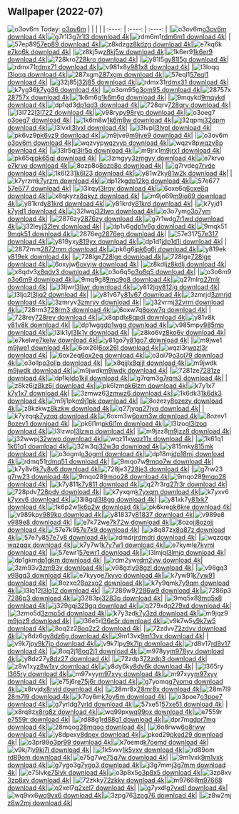 ## Wallpaper (2022-07)
![o3ov6m](https://w.wallhaven.cc/full/o3/wallhaven-o3ov6m.jpg) Today: [o3ov6m](https://th.wallhaven.cc/small/o3/o3ov6m.jpg)
|      |      |      |
| :----: | :----: | :----: |
|![o3ov6m](https://th.wallhaven.cc/small/o3/o3ov6m.jpg)[o3ov6m download 4k](https://wallhaven.cc/w/o3ov6m)|![g7r1l3](https://th.wallhaven.cc/small/g7/g7r1l3.jpg)[g7r1l3 download 4k](https://wallhaven.cc/w/g7r1l3)|![rdm6m1](https://th.wallhaven.cc/small/rd/rdm6m1.jpg)[rdm6m1 download 4k](https://wallhaven.cc/w/rdm6m1)|
|![57ep89](https://th.wallhaven.cc/small/57/57ep89.jpg)[57ep89 download 4k](https://wallhaven.cc/w/57ep89)|![z8kdzg](https://th.wallhaven.cc/small/z8/z8kdzg.jpg)[z8kdzg download 4k](https://wallhaven.cc/w/z8kdzg)|![e7kq6k](https://th.wallhaven.cc/small/e7/e7kq6k.jpg)[e7kq6k download 4k](https://wallhaven.cc/w/e7kq6k)|
|![z8kj5w](https://th.wallhaven.cc/small/z8/z8kj5w.jpg)[z8kj5w download 4k](https://wallhaven.cc/w/z8kj5w)|![1k6er9](https://th.wallhaven.cc/small/1k/1k6er9.jpg)[1k6er9 download 4k](https://wallhaven.cc/w/1k6er9)|![728kro](https://th.wallhaven.cc/small/72/728kro.jpg)[728kro download 4k](https://wallhaven.cc/w/728kro)|
|![y81l5g](https://th.wallhaven.cc/small/y8/y81l5g.jpg)[y81l5g download 4k](https://wallhaven.cc/w/y81l5g)|![rdmx71](https://th.wallhaven.cc/small/rd/rdmx71.jpg)[rdmx71 download 4k](https://wallhaven.cc/w/rdmx71)|![v981x8](https://th.wallhaven.cc/small/v9/v981x8.jpg)[v981x8 download 4k](https://wallhaven.cc/w/v981x8)|
|![l3loqq](https://th.wallhaven.cc/small/l3/l3loqq.jpg)[l3loqq download 4k](https://wallhaven.cc/w/l3loqq)|![287xgm](https://th.wallhaven.cc/small/28/287xgm.jpg)[287xgm download 4k](https://wallhaven.cc/w/287xgm)|![57eql1](https://th.wallhaven.cc/small/57/57eql1.jpg)[57eql1 download 4k](https://wallhaven.cc/w/57eql1)|
|![j32j85](https://th.wallhaven.cc/small/j3/j32j85.jpg)[j32j85 download 4k](https://wallhaven.cc/w/j32j85)|![rdmx31](https://th.wallhaven.cc/small/rd/rdmx31.jpg)[rdmx31 download 4k](https://wallhaven.cc/w/rdmx31)|![k7yg36](https://th.wallhaven.cc/small/k7/k7yg36.jpg)[k7yg36 download 4k](https://wallhaven.cc/w/k7yg36)|
|![o3om95](https://th.wallhaven.cc/small/o3/o3om95.jpg)[o3om95 download 4k](https://wallhaven.cc/w/o3om95)|![28757x](https://th.wallhaven.cc/small/28/28757x.jpg)[28757x download 4k](https://wallhaven.cc/w/28757x)|![1k6m6g](https://th.wallhaven.cc/small/1k/1k6m6g.jpg)[1k6m6g download 4k](https://wallhaven.cc/w/1k6m6g)|
|![9mqykd](https://th.wallhaven.cc/small/9m/9mqykd.jpg)[9mqykd download 4k](https://wallhaven.cc/w/9mqykd)|![dp1qd3](https://th.wallhaven.cc/small/dp/dp1qd3.jpg)[dp1qd3 download 4k](https://wallhaven.cc/w/dp1qd3)|![728qrv](https://th.wallhaven.cc/small/72/728qrv.jpg)[728qrv download 4k](https://wallhaven.cc/w/728qrv)|
|![l3l722](https://th.wallhaven.cc/small/l3/l3l722.jpg)[l3l722 download 4k](https://wallhaven.cc/w/l3l722)|![v98ryp](https://th.wallhaven.cc/small/v9/v98ryp.jpg)[v98ryp download 4k](https://wallhaven.cc/w/v98ryp)|![o3oeg7](https://th.wallhaven.cc/small/o3/o3oeg7.jpg)[o3oeg7 download 4k](https://wallhaven.cc/w/o3oeg7)|
|![1k6m8w](https://th.wallhaven.cc/small/1k/1k6m8w.jpg)[1k6m8w download 4k](https://wallhaven.cc/w/1k6m8w)|![j32qpm](https://th.wallhaven.cc/small/j3/j32qpm.jpg)[j32qpm download 4k](https://wallhaven.cc/w/j32qpm)|![l3lvxl](https://th.wallhaven.cc/small/l3/l3lvxl.jpg)[l3lvxl download 4k](https://wallhaven.cc/w/l3lvxl)|
|![l3lvpl](https://th.wallhaven.cc/small/l3/l3lvpl.jpg)[l3lvpl download 4k](https://wallhaven.cc/w/l3lvpl)|![pk6vz9](https://th.wallhaven.cc/small/pk/pk6vz9.jpg)[pk6vz9 download 4k](https://wallhaven.cc/w/pk6vz9)|![m9jve9](https://th.wallhaven.cc/small/m9/m9jve9.jpg)[m9jve9 download 4k](https://wallhaven.cc/w/m9jve9)|
|![o3ov6m](https://th.wallhaven.cc/small/o3/o3ov6m.jpg)[o3ov6m download 4k](https://wallhaven.cc/w/o3ov6m)|![wqzvyp](https://th.wallhaven.cc/small/wq/wqzvyp.jpg)[wqzvyp download 4k](https://wallhaven.cc/w/wqzvyp)|![wqzv8p](https://th.wallhaven.cc/small/wq/wqzv8p.jpg)[wqzv8p download 4k](https://wallhaven.cc/w/wqzv8p)|
|![l3lr5q](https://th.wallhaven.cc/small/l3/l3lr5q.jpg)[l3lr5q download 4k](https://wallhaven.cc/w/l3lr5q)|![m9jrx1](https://th.wallhaven.cc/small/m9/m9jrx1.jpg)[m9jrx1 download 4k](https://wallhaven.cc/w/m9jrx1)|![pk65qj](https://th.wallhaven.cc/small/pk/pk65qj.jpg)[pk65qj download 4k](https://wallhaven.cc/w/pk65qj)|
|![3zmgyy](https://th.wallhaven.cc/small/3z/3zmgyy.jpg)[3zmgyy download 4k](https://wallhaven.cc/w/3zmgyy)|![e7krvo](https://th.wallhaven.cc/small/e7/e7krvo.jpg)[e7krvo download 4k](https://wallhaven.cc/w/e7krvo)|![8ozp8o](https://th.wallhaven.cc/small/8o/8ozp8o.jpg)[8ozp8o download 4k](https://wallhaven.cc/w/8ozp8o)|
|![g7rvde](https://th.wallhaven.cc/small/g7/g7rvde.jpg)[g7rvde download 4k](https://wallhaven.cc/w/g7rvde)|![1k6l23](https://th.wallhaven.cc/small/1k/1k6l23.jpg)[1k6l23 download 4k](https://wallhaven.cc/w/1k6l23)|![y81w2k](https://th.wallhaven.cc/small/y8/y81w2k.jpg)[y81w2k download 4k](https://wallhaven.cc/w/y81w2k)|
|![k7yrzm](https://th.wallhaven.cc/small/k7/k7yrzm.jpg)[k7yrzm download 4k](https://wallhaven.cc/w/k7yrzm)|![dp12kg](https://th.wallhaven.cc/small/dp/dp12kg.jpg)[dp12kg download 4k](https://wallhaven.cc/w/dp12kg)|![57e677](https://th.wallhaven.cc/small/57/57e677.jpg)[57e677 download 4k](https://wallhaven.cc/w/57e677)|
|![l3lrqy](https://th.wallhaven.cc/small/l3/l3lrqy.jpg)[l3lrqy download 4k](https://wallhaven.cc/w/l3lrqy)|![6oxe6q](https://th.wallhaven.cc/small/6o/6oxe6q.jpg)[6oxe6q download 4k](https://wallhaven.cc/w/6oxe6q)|![x8qkyz](https://th.wallhaven.cc/small/x8/x8qkyz.jpg)[x8qkyz download 4k](https://wallhaven.cc/w/x8qkyz)|
|![m9jo69](https://th.wallhaven.cc/small/m9/m9jo69.jpg)[m9jo69 download 4k](https://wallhaven.cc/w/m9jo69)|![y81krd](https://th.wallhaven.cc/small/y8/y81krd.jpg)[y81krd download 4k](https://wallhaven.cc/w/y81krd)|![y81krd](https://th.wallhaven.cc/small/y8/y81krd.jpg)[y81krd download 4k](https://wallhaven.cc/w/y81krd)|
|![k7yjd1](https://th.wallhaven.cc/small/k7/k7yjd1.jpg)[k7yjd1 download 4k](https://wallhaven.cc/w/k7yjd1)|![j32lwq](https://th.wallhaven.cc/small/j3/j32lwq.jpg)[j32lwq download 4k](https://wallhaven.cc/w/j32lwq)|![o3o7ym](https://th.wallhaven.cc/small/o3/o3o7ym.jpg)[o3o7ym download 4k](https://wallhaven.cc/w/o3o7ym)|
|![2876zy](https://th.wallhaven.cc/small/28/2876zy.jpg)[2876zy download 4k](https://wallhaven.cc/w/2876zy)|![g7r1wd](https://th.wallhaven.cc/small/g7/g7r1wd.jpg)[g7r1wd download 4k](https://wallhaven.cc/w/g7r1wd)|![j32ley](https://th.wallhaven.cc/small/j3/j32ley.jpg)[j32ley download 4k](https://wallhaven.cc/w/j32ley)|
|![dp1v6g](https://th.wallhaven.cc/small/dp/dp1v6g.jpg)[dp1v6g download 4k](https://wallhaven.cc/w/dp1v6g)|![9mqk51](https://th.wallhaven.cc/small/9m/9mqk51.jpg)[9mqk51 download 4k](https://wallhaven.cc/w/9mqk51)|![2876eg](https://th.wallhaven.cc/small/28/2876eg.jpg)[2876eg download 4k](https://wallhaven.cc/w/2876eg)|
|![57e317](https://th.wallhaven.cc/small/57/57e317.jpg)[57e317 download 4k](https://wallhaven.cc/w/57e317)|![y819yx](https://th.wallhaven.cc/small/y8/y819yx.jpg)[y819yx download 4k](https://wallhaven.cc/w/y819yx)|![dp1d1j](https://th.wallhaven.cc/small/dp/dp1d1j.jpg)[dp1d1j download 4k](https://wallhaven.cc/w/dp1d1j)|
|![2872mm](https://th.wallhaven.cc/small/28/2872mm.jpg)[2872mm download 4k](https://wallhaven.cc/w/2872mm)|![pk6g6j](https://th.wallhaven.cc/small/pk/pk6g6j.jpg)[pk6g6j download 4k](https://wallhaven.cc/w/pk6g6j)|![y819ek](https://th.wallhaven.cc/small/y8/y819ek.jpg)[y819ek download 4k](https://wallhaven.cc/w/y819ek)|
|![728lge](https://th.wallhaven.cc/small/72/728lge.jpg)[728lge download 4k](https://wallhaven.cc/w/728lge)|![728lge](https://th.wallhaven.cc/small/72/728lge.jpg)[728lge download 4k](https://wallhaven.cc/w/728lge)|![6oxyjw](https://th.wallhaven.cc/small/6o/6oxyjw.jpg)[6oxyjw download 4k](https://wallhaven.cc/w/6oxyjw)|
|![z8kdlj](https://th.wallhaven.cc/small/z8/z8kdlj.jpg)[z8kdlj download 4k](https://wallhaven.cc/w/z8kdlj)|![x8qdv3](https://th.wallhaven.cc/small/x8/x8qdv3.jpg)[x8qdv3 download 4k](https://wallhaven.cc/w/x8qdv3)|![o3o6q5](https://th.wallhaven.cc/small/o3/o3o6q5.jpg)[o3o6q5 download 4k](https://wallhaven.cc/w/o3o6q5)|
|![o3o6m9](https://th.wallhaven.cc/small/o3/o3o6m9.jpg)[o3o6m9 download 4k](https://wallhaven.cc/w/o3o6m9)|![9mq9g8](https://th.wallhaven.cc/small/9m/9mq9g8.jpg)[9mq9g8 download 4k](https://wallhaven.cc/w/9mq9g8)|![q27mlr](https://th.wallhaven.cc/small/q2/q27mlr.jpg)[q27mlr download 4k](https://wallhaven.cc/w/q27mlr)|
|![l3ljwr](https://th.wallhaven.cc/small/l3/l3ljwr.jpg)[l3ljwr download 4k](https://wallhaven.cc/w/l3ljwr)|![y812jg](https://th.wallhaven.cc/small/y8/y812jg.jpg)[y812jg download 4k](https://wallhaven.cc/w/y812jg)|![l3ljq2](https://th.wallhaven.cc/small/l3/l3ljq2.jpg)[l3ljq2 download 4k](https://wallhaven.cc/w/l3ljq2)|
|![y81v67](https://th.wallhaven.cc/small/y8/y81v67.jpg)[y81v67 download 4k](https://wallhaven.cc/w/y81v67)|![3zmrjd](https://th.wallhaven.cc/small/3z/3zmrjd.jpg)[3zmrjd download 4k](https://wallhaven.cc/w/3zmrjd)|![3zmryv](https://th.wallhaven.cc/small/3z/3zmryv.jpg)[3zmryv download 4k](https://wallhaven.cc/w/3zmryv)|
|![j32vrm](https://th.wallhaven.cc/small/j3/j32vrm.jpg)[j32vrm download 4k](https://wallhaven.cc/w/j32vrm)|![728rm3](https://th.wallhaven.cc/small/72/728rm3.jpg)[728rm3 download 4k](https://wallhaven.cc/w/728rm3)|![6oxw7q](https://th.wallhaven.cc/small/6o/6oxw7q.jpg)[6oxw7q download 4k](https://wallhaven.cc/w/6oxw7q)|
|![728rey](https://th.wallhaven.cc/small/72/728rey.jpg)[728rey download 4k](https://wallhaven.cc/w/728rey)|![x8qpdl](https://th.wallhaven.cc/small/x8/x8qpdl.jpg)[x8qpdl download 4k](https://wallhaven.cc/w/x8qpdl)|![y81v8k](https://th.wallhaven.cc/small/y8/y81v8k.jpg)[y81v8k download 4k](https://wallhaven.cc/w/y81v8k)|
|![dp1wgg](https://th.wallhaven.cc/small/dp/dp1wgg.jpg)[dp1wgg download 4k](https://wallhaven.cc/w/dp1wgg)|![v985mp](https://th.wallhaven.cc/small/v9/v985mp.jpg)[v985mp download 4k](https://wallhaven.cc/w/v985mp)|![l3lk1y](https://th.wallhaven.cc/small/l3/l3lk1y.jpg)[l3lk1y download 4k](https://wallhaven.cc/w/l3lk1y)|
|![z8ko6v](https://th.wallhaven.cc/small/z8/z8ko6v.jpg)[z8ko6v download 4k](https://wallhaven.cc/w/z8ko6v)|![e7kelw](https://th.wallhaven.cc/small/e7/e7kelw.jpg)[e7kelw download 4k](https://wallhaven.cc/w/e7kelw)|![y81go7](https://th.wallhaven.cc/small/y8/y81go7.jpg)[y81go7 download 4k](https://wallhaven.cc/w/y81go7)|
|![m9jwe1](https://th.wallhaven.cc/small/m9/m9jwe1.jpg)[m9jwe1 download 4k](https://wallhaven.cc/w/m9jwe1)|![6ox26l](https://th.wallhaven.cc/small/6o/6ox26l.jpg)[6ox26l download 4k](https://wallhaven.cc/w/6ox26l)|![wqzl3r](https://th.wallhaven.cc/small/wq/wqzl3r.jpg)[wqzl3r download 4k](https://wallhaven.cc/w/wqzl3r)|
|![6ox2eq](https://th.wallhaven.cc/small/6o/6ox2eq.jpg)[6ox2eq download 4k](https://wallhaven.cc/w/6ox2eq)|![o3ol79](https://th.wallhaven.cc/small/o3/o3ol79.jpg)[o3ol79 download 4k](https://wallhaven.cc/w/o3ol79)|![o3ollp](https://th.wallhaven.cc/small/o3/o3ollp.jpg)[o3ollp download 4k](https://wallhaven.cc/w/o3ollp)|
|![x8qjjl](https://th.wallhaven.cc/small/x8/x8qjjl.jpg)[x8qjjl download 4k](https://wallhaven.cc/w/x8qjjl)|![m9jwdk](https://th.wallhaven.cc/small/m9/m9jwdk.jpg)[m9jwdk download 4k](https://wallhaven.cc/w/m9jwdk)|![m9jwdk](https://th.wallhaven.cc/small/m9/m9jwdk.jpg)[m9jwdk download 4k](https://wallhaven.cc/w/m9jwdk)|
|![7281ze](https://th.wallhaven.cc/small/72/7281ze.jpg)[7281ze download 4k](https://wallhaven.cc/w/7281ze)|![dp1kjl](https://th.wallhaven.cc/small/dp/dp1kjl.jpg)[dp1kjl download 4k](https://wallhaven.cc/w/dp1kjl)|![g7rqm3](https://th.wallhaven.cc/small/g7/g7rqm3.jpg)[g7rqm3 download 4k](https://wallhaven.cc/w/g7rqm3)|
|![z8kz6j](https://th.wallhaven.cc/small/z8/z8kz6j.jpg)[z8kz6j download 4k](https://wallhaven.cc/w/z8kz6j)|![pk6lzm](https://th.wallhaven.cc/small/pk/pk6lzm.jpg)[pk6lzm download 4k](https://wallhaven.cc/w/pk6lzm)|![k7y1x7](https://th.wallhaven.cc/small/k7/k7y1x7.jpg)[k7y1x7 download 4k](https://wallhaven.cc/w/k7y1x7)|
|![3zmwz6](https://th.wallhaven.cc/small/3z/3zmwz6.jpg)[3zmwz6 download 4k](https://wallhaven.cc/w/3zmwz6)|![1k6dk3](https://th.wallhaven.cc/small/1k/1k6dk3.jpg)[1k6dk3 download 4k](https://wallhaven.cc/w/1k6dk3)|![m9j1pk](https://th.wallhaven.cc/small/m9/m9j1pk.jpg)[m9j1pk download 4k](https://wallhaven.cc/w/m9j1pk)|
|![8ozezy](https://th.wallhaven.cc/small/8o/8ozezy.jpg)[8ozezy download 4k](https://wallhaven.cc/w/8ozezy)|![z8kzkw](https://th.wallhaven.cc/small/z8/z8kzkw.jpg)[z8kzkw download 4k](https://wallhaven.cc/w/z8kzkw)|![q27jyq](https://th.wallhaven.cc/small/q2/q27jyq.jpg)[q27jyq download 4k](https://wallhaven.cc/w/q27jyq)|
|![k7yzqq](https://th.wallhaven.cc/small/k7/k7yzqq.jpg)[k7yzqq download 4k](https://wallhaven.cc/w/k7yzqq)|![6oxm3w](https://th.wallhaven.cc/small/6o/6oxm3w.jpg)[6oxm3w download 4k](https://wallhaven.cc/w/6oxm3w)|![8ozev1](https://th.wallhaven.cc/small/8o/8ozev1.jpg)[8ozev1 download 4k](https://wallhaven.cc/w/8ozev1)|
|![pk6l1m](https://th.wallhaven.cc/small/pk/pk6l1m.jpg)[pk6l1m download 4k](https://wallhaven.cc/w/pk6l1m)|![l3lzoq](https://th.wallhaven.cc/small/l3/l3lzoq.jpg)[l3lzoq download 4k](https://wallhaven.cc/w/l3lzoq)|![l3lzwp](https://th.wallhaven.cc/small/l3/l3lzwp.jpg)[l3lzwp download 4k](https://wallhaven.cc/w/l3lzwp)|
|![m9jzz8](https://th.wallhaven.cc/small/m9/m9jzz8.jpg)[m9jzz8 download 4k](https://wallhaven.cc/w/m9jzz8)|![j32wwp](https://th.wallhaven.cc/small/j3/j32wwp.jpg)[j32wwp download 4k](https://wallhaven.cc/w/j32wwp)|![wqz11x](https://th.wallhaven.cc/small/wq/wqz11x.jpg)[wqz11x download 4k](https://wallhaven.cc/w/wqz11x)|
|![1k61q1](https://th.wallhaven.cc/small/1k/1k61q1.jpg)[1k61q1 download 4k](https://wallhaven.cc/w/1k61q1)|![j32w3q](https://th.wallhaven.cc/small/j3/j32w3q.jpg)[j32w3q download 4k](https://wallhaven.cc/w/j32w3q)|![y815mk](https://th.wallhaven.cc/small/y8/y815mk.jpg)[y815mk download 4k](https://wallhaven.cc/w/y815mk)|
|![o3ogml](https://th.wallhaven.cc/small/o3/o3ogml.jpg)[o3ogml download 4k](https://wallhaven.cc/w/o3ogml)|![dp18mj](https://th.wallhaven.cc/small/dp/dp18mj.jpg)[dp18mj download 4k](https://wallhaven.cc/w/dp18mj)|![rdmq51](https://th.wallhaven.cc/small/rd/rdmq51.jpg)[rdmq51 download 4k](https://wallhaven.cc/w/rdmq51)|
|![9mqo7w](https://th.wallhaven.cc/small/9m/9mqo7w.jpg)[9mqo7w download 4k](https://wallhaven.cc/w/9mqo7w)|![k7y8v6](https://th.wallhaven.cc/small/k7/k7y8v6.jpg)[k7y8v6 download 4k](https://wallhaven.cc/w/k7y8v6)|![728je3](https://th.wallhaven.cc/small/72/728je3.jpg)[728je3 download 4k](https://wallhaven.cc/w/728je3)|
|![g7rw23](https://th.wallhaven.cc/small/g7/g7rw23.jpg)[g7rw23 download 4k](https://wallhaven.cc/w/g7rw23)|![9mqo28](https://th.wallhaven.cc/small/9m/9mqo28.jpg)[9mqo28 download 4k](https://wallhaven.cc/w/9mqo28)|![9mqo28](https://th.wallhaven.cc/small/9m/9mqo28.jpg)[9mqo28 download 4k](https://wallhaven.cc/w/9mqo28)|
|![k7y811](https://th.wallhaven.cc/small/k7/k7y811.jpg)[k7y811 download 4k](https://wallhaven.cc/w/k7y811)|![q27r3r](https://th.wallhaven.cc/small/q2/q27r3r.jpg)[q27r3r download 4k](https://wallhaven.cc/w/q27r3r)|![728pdv](https://th.wallhaven.cc/small/72/728pdv.jpg)[728pdv download 4k](https://wallhaven.cc/w/728pdv)|
|![k7yxqm](https://th.wallhaven.cc/small/k7/k7yxqm.jpg)[k7yxqm download 4k](https://wallhaven.cc/w/k7yxqm)|![k7yxv6](https://th.wallhaven.cc/small/k7/k7yxv6.jpg)[k7yxv6 download 4k](https://wallhaven.cc/w/k7yxv6)|![l3l8gq](https://th.wallhaven.cc/small/l3/l3l8gq.jpg)[l3l8gq download 4k](https://wallhaven.cc/w/l3l8gq)|
|![y81xk7](https://th.wallhaven.cc/small/y8/y81xk7.jpg)[y81xk7 download 4k](https://wallhaven.cc/w/y81xk7)|![1k6p2w](https://th.wallhaven.cc/small/1k/1k6p2w.jpg)[1k6p2w download 4k](https://wallhaven.cc/w/1k6p2w)|![pk6kre](https://th.wallhaven.cc/small/pk/pk6kre.jpg)[pk6kre download 4k](https://wallhaven.cc/w/pk6kre)|
|![v989kp](https://th.wallhaven.cc/small/v9/v989kp.jpg)[v989kp download 4k](https://wallhaven.cc/w/v989kp)|![y81837](https://th.wallhaven.cc/small/y8/y81837.jpg)[y81837 download 4k](https://wallhaven.cc/w/y81837)|![v989e8](https://th.wallhaven.cc/small/v9/v989e8.jpg)[v989e8 download 4k](https://wallhaven.cc/w/v989e8)|
|![e7k72w](https://th.wallhaven.cc/small/e7/e7k72w.jpg)[e7k72w download 4k](https://wallhaven.cc/w/e7k72w)|![8ozojj](https://th.wallhaven.cc/small/8o/8ozojj.jpg)[8ozojj download 4k](https://wallhaven.cc/w/8ozojj)|![57e7k9](https://th.wallhaven.cc/small/57/57e7k9.jpg)[57e7k9 download 4k](https://wallhaven.cc/w/57e7k9)|
|![x8q87z](https://th.wallhaven.cc/small/x8/x8q87z.jpg)[x8q87z download 4k](https://wallhaven.cc/w/x8q87z)|![57e7y8](https://th.wallhaven.cc/small/57/57e7y8.jpg)[57e7y8 download 4k](https://wallhaven.cc/w/57e7y8)|![rdmdrj](https://th.wallhaven.cc/small/rd/rdmdrj.jpg)[rdmdrj download 4k](https://wallhaven.cc/w/rdmdrj)|
|![wqzqqx](https://th.wallhaven.cc/small/wq/wqzqqx.jpg)[wqzqqx download 4k](https://wallhaven.cc/w/wqzqqx)|![k7y7w1](https://th.wallhaven.cc/small/k7/k7y7w1.jpg)[k7y7w1 download 4k](https://wallhaven.cc/w/k7y7w1)|![e7kyml](https://th.wallhaven.cc/small/e7/e7kyml.jpg)[e7kyml download 4k](https://wallhaven.cc/w/e7kyml)|
|![57ewr1](https://th.wallhaven.cc/small/57/57ewr1.jpg)[57ewr1 download 4k](https://wallhaven.cc/w/57ewr1)|![l3lmjq](https://th.wallhaven.cc/small/l3/l3lmjq.jpg)[l3lmjq download 4k](https://wallhaven.cc/w/l3lmjq)|![dp1gkm](https://th.wallhaven.cc/small/dp/dp1gkm.jpg)[dp1gkm download 4k](https://wallhaven.cc/w/dp1gkm)|
|![rdm2yw](https://th.wallhaven.cc/small/rd/rdm2yw.jpg)[rdm2yw download 4k](https://wallhaven.cc/w/rdm2yw)|![3zm93v](https://th.wallhaven.cc/small/3z/3zm93v.jpg)[3zm93v download 4k](https://wallhaven.cc/w/3zm93v)|![v98gzl](https://th.wallhaven.cc/small/v9/v98gzl.jpg)[v98gzl download 4k](https://wallhaven.cc/w/v98gzl)|
|![v98gq3](https://th.wallhaven.cc/small/v9/v98gq3.jpg)[v98gq3 download 4k](https://wallhaven.cc/w/v98gq3)|![e7kyyo](https://th.wallhaven.cc/small/e7/e7kyyo.jpg)[e7kyyo download 4k](https://wallhaven.cc/w/e7kyyo)|![k7yw91](https://th.wallhaven.cc/small/k7/k7yw91.jpg)[k7yw91 download 4k](https://wallhaven.cc/w/k7yw91)|
|![8ozxq2](https://th.wallhaven.cc/small/8o/8ozxq2.jpg)[8ozxq2 download 4k](https://wallhaven.cc/w/8ozxq2)|![k7y9qm](https://th.wallhaven.cc/small/k7/k7y9qm.jpg)[k7y9qm download 4k](https://wallhaven.cc/w/k7y9qm)|![l3lq12](https://th.wallhaven.cc/small/l3/l3lq12.jpg)[l3lq12 download 4k](https://wallhaven.cc/w/l3lq12)|
|![7286w9](https://th.wallhaven.cc/small/72/7286w9.jpg)[7286w9 download 4k](https://wallhaven.cc/w/7286w9)|![7286p3](https://th.wallhaven.cc/small/72/7286p3.jpg)[7286p3 download 4k](https://wallhaven.cc/w/7286p3)|![j3283p](https://th.wallhaven.cc/small/j3/j3283p.jpg)[j3283p download 4k](https://wallhaven.cc/w/j3283p)|
|![9mq5x8](https://th.wallhaven.cc/small/9m/9mq5x8.jpg)[9mq5x8 download 4k](https://wallhaven.cc/w/9mq5x8)|![j329gq](https://th.wallhaven.cc/small/j3/j329gq.jpg)[j329gq download 4k](https://wallhaven.cc/w/j329gq)|![q279xd](https://th.wallhaven.cc/small/q2/q279xd.jpg)[q279xd download 4k](https://wallhaven.cc/w/q279xd)|
|![3zmo5d](https://th.wallhaven.cc/small/3z/3zmo5d.jpg)[3zmo5d download 4k](https://wallhaven.cc/w/3zmo5d)|![k7y3zd](https://th.wallhaven.cc/small/k7/k7y3zd.jpg)[k7y3zd download 4k](https://wallhaven.cc/w/k7y3zd)|![m9jqz9](https://th.wallhaven.cc/small/m9/m9jqz9.jpg)[m9jqz9 download 4k](https://wallhaven.cc/w/m9jqz9)|
|![l36e5r](https://th.wallhaven.cc/small/l3/l36e5r.jpg)[l36e5r download 4k](https://wallhaven.cc/w/l36e5r)|![v9k7w5](https://th.wallhaven.cc/small/v9/v9k7w5.jpg)[v9k7w5 download 4k](https://wallhaven.cc/w/v9k7w5)|![8oq2z2](https://th.wallhaven.cc/small/8o/8oq2z2.jpg)[8oq2z2 download 4k](https://wallhaven.cc/w/8oq2z2)|
|![72zdvv](https://th.wallhaven.cc/small/72/72zdvv.jpg)[72zdvv download 4k](https://wallhaven.cc/w/72zdvv)|![y8dz6g](https://th.wallhaven.cc/small/y8/y8dz6g.jpg)[y8dz6g download 4k](https://wallhaven.cc/w/y8dz6g)|![9m13vx](https://th.wallhaven.cc/small/9m/9m13vx.jpg)[9m13vx download 4k](https://wallhaven.cc/w/9m13vx)|
|![v9k7jp](https://th.wallhaven.cc/small/v9/v9k7jp.jpg)[v9k7jp download 4k](https://wallhaven.cc/w/v9k7jp)|![v9k7lp](https://th.wallhaven.cc/small/v9/v9k7lp.jpg)[v9k7lp download 4k](https://wallhaven.cc/w/v9k7lp)|![rd8v17](https://th.wallhaven.cc/small/rd/rd8v17.jpg)[rd8v17 download 4k](https://wallhaven.cc/w/rd8v17)|
|![8oq2j1](https://th.wallhaven.cc/small/8o/8oq2j1.jpg)[8oq2j1 download 4k](https://wallhaven.cc/w/8oq2j1)|![m978yy](https://th.wallhaven.cc/small/m9/m978yy.jpg)[m978yy download 4k](https://wallhaven.cc/w/m978yy)|![y8dz27](https://th.wallhaven.cc/small/y8/y8dz27.jpg)[y8dz27 download 4k](https://wallhaven.cc/w/y8dz27)|
|![72zdp3](https://th.wallhaven.cc/small/72/72zdp3.jpg)[72zdp3 download 4k](https://wallhaven.cc/w/72zdp3)|![z8w1xy](https://th.wallhaven.cc/small/z8/z8w1xy.jpg)[z8w1xy download 4k](https://wallhaven.cc/w/z8w1xy)|![y8dy6k](https://th.wallhaven.cc/small/y8/y8dy6k.jpg)[y8dy6k download 4k](https://wallhaven.cc/w/y8dy6k)|
|![l365ry](https://th.wallhaven.cc/small/l3/l365ry.jpg)[l365ry download 4k](https://wallhaven.cc/w/l365ry)|![m97xyy](https://th.wallhaven.cc/small/m9/m97xyy.jpg)[m97xyy download 4k](https://wallhaven.cc/w/m97xyy)|![m97xyy](https://th.wallhaven.cc/small/m9/m97xyy.jpg)[m97xyy download 4k](https://wallhaven.cc/w/m97xyy)|
|![e75j6r](https://th.wallhaven.cc/small/e7/e75j6r.jpg)[e75j6r download 4k](https://wallhaven.cc/w/e75j6r)|![g7yomq](https://th.wallhaven.cc/small/g7/g7yomq.jpg)[g7yomq download 4k](https://wallhaven.cc/w/g7yomq)|![x8rvjd](https://th.wallhaven.cc/small/x8/x8rvjd.jpg)[x8rvjd download 4k](https://wallhaven.cc/w/x8rvjd)|
|![28mr8x](https://th.wallhaven.cc/small/28/28mr8x.jpg)[28mr8x download 4k](https://wallhaven.cc/w/28mr8x)|![28m7l9](https://th.wallhaven.cc/small/28/28m7l9.jpg)[28m7l9 download 4k](https://wallhaven.cc/w/28m7l9)|![k7oy6m](https://th.wallhaven.cc/small/k7/k7oy6m.jpg)[k7oy6m download 4k](https://wallhaven.cc/w/k7oy6m)|
|![o3poe7](https://th.wallhaven.cc/small/o3/o3poe7.jpg)[o3poe7 download 4k](https://wallhaven.cc/w/o3poe7)|![g7yrld](https://th.wallhaven.cc/small/g7/g7yrld.jpg)[g7yrld download 4k](https://wallhaven.cc/w/g7yrld)|![57xe51](https://th.wallhaven.cc/small/57/57xe51.jpg)[57xe51 download 4k](https://wallhaven.cc/w/57xe51)|
|![x8rq8z](https://th.wallhaven.cc/small/x8/x8rq8z.jpg)[x8rq8z download 4k](https://wallhaven.cc/w/x8rq8z)|![wq99px](https://th.wallhaven.cc/small/wq/wq99px.jpg)[wq99px download 4k](https://wallhaven.cc/w/wq99px)|![e7559r](https://th.wallhaven.cc/small/e7/e7559r.jpg)[e7559r download 4k](https://wallhaven.cc/w/e7559r)|
|![rd88g1](https://th.wallhaven.cc/small/rd/rd88g1.jpg)[rd88g1 download 4k](https://wallhaven.cc/w/rd88g1)|![dpr7mg](https://th.wallhaven.cc/small/dp/dpr7mg.jpg)[dpr7mg download 4k](https://wallhaven.cc/w/dpr7mg)|![28mqog](https://th.wallhaven.cc/small/28/28mqog.jpg)[28mqog download 4k](https://wallhaven.cc/w/28mqog)|
|![6o8rww](https://th.wallhaven.cc/small/6o/6o8rww.jpg)[6o8rww download 4k](https://wallhaven.cc/w/6o8rww)|![y8dpex](https://th.wallhaven.cc/small/y8/y8dpex.jpg)[y8dpex download 4k](https://wallhaven.cc/w/y8dpex)|![pked29](https://th.wallhaven.cc/small/pk/pked29.jpg)[pked29 download 4k](https://wallhaven.cc/w/pked29)|
|![o3pr99](https://th.wallhaven.cc/small/o3/o3pr99.jpg)[o3pr99 download 4k](https://wallhaven.cc/w/o3pr99)|![k7oemd](https://th.wallhaven.cc/small/k7/k7oemd.jpg)[k7oemd download 4k](https://wallhaven.cc/w/k7oemd)|![v9kj7l](https://th.wallhaven.cc/small/v9/v9kj7l.jpg)[v9kj7l download 4k](https://wallhaven.cc/w/v9kj7l)|
|![1k5vxv](https://th.wallhaven.cc/small/1k/1k5vxv.jpg)[1k5vxv download 4k](https://wallhaven.cc/w/1k5vxv)|![rd89om](https://th.wallhaven.cc/small/rd/rd89om.jpg)[rd89om download 4k](https://wallhaven.cc/w/rd89om)|![e75g7w](https://th.wallhaven.cc/small/e7/e75g7w.jpg)[e75g7w download 4k](https://wallhaven.cc/w/e75g7w)|
|![9m1vxk](https://th.wallhaven.cc/small/9m/9m1vxk.jpg)[9m1vxk download 4k](https://wallhaven.cc/w/9m1vxk)|![g7ygo3](https://th.wallhaven.cc/small/g7/g7ygo3.jpg)[g7ygo3 download 4k](https://wallhaven.cc/w/g7ygo3)|![j3g7mm](https://th.wallhaven.cc/small/j3/j3g7mm.jpg)[j3g7mm download 4k](https://wallhaven.cc/w/j3g7mm)|
|![e75lvk](https://th.wallhaven.cc/small/e7/e75lvk.jpg)[e75lvk download 4k](https://wallhaven.cc/w/e75lvk)|![o3p8x5](https://th.wallhaven.cc/small/o3/o3p8x5.jpg)[o3p8x5 download 4k](https://wallhaven.cc/w/o3p8x5)|![3zp8xv](https://th.wallhaven.cc/small/3z/3zp8xv.jpg)[3zp8xv download 4k](https://wallhaven.cc/w/3zp8xv)|
|![72zkky](https://th.wallhaven.cc/small/72/72zkky.jpg)[72zkky download 4k](https://wallhaven.cc/w/72zkky)|![m97668](https://th.wallhaven.cc/small/m9/m97668.jpg)[m97668 download 4k](https://wallhaven.cc/w/m97668)|![q2xel7](https://th.wallhaven.cc/small/q2/q2xel7.jpg)[q2xel7 download 4k](https://wallhaven.cc/w/q2xel7)|
|![g7yxdl](https://th.wallhaven.cc/small/g7/g7yxdl.jpg)[g7yxdl download 4k](https://wallhaven.cc/w/g7yxdl)|![wq9vx6](https://th.wallhaven.cc/small/wq/wq9vx6.jpg)[wq9vx6 download 4k](https://wallhaven.cc/w/wq9vx6)|![3zpg76](https://th.wallhaven.cc/small/3z/3zpg76.jpg)[3zpg76 download 4k](https://wallhaven.cc/w/3zpg76)|
|![z8w2mj](https://th.wallhaven.cc/small/z8/z8w2mj.jpg)[z8w2mj download 4k](https://wallhaven.cc/w/z8w2mj)|
